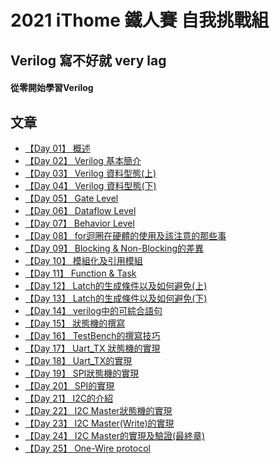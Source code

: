 # 2021 iThome 鐵人賽 自我挑戰組
## Verilog 寫不好就 very lag
#### 從零開始學習Verilog
## 文章 
- [【Day 01】 概述](https://github.com/HUAIJIE0314/verilog-or-very-lag/blob/main/%5BDay01%5D%20%E6%A6%82%E8%BF%B0.md)
- [【Day 02】 Verilog 基本簡介](https://github.com/HUAIJIE0314/verilog-or-very-lag/blob/main/%5BDay02%5D%20Verilog%20%E5%9F%BA%E6%9C%AC%E7%B0%A1%E4%BB%8B.md)
- [【Day 03】 Verilog 資料型態(上)](https://github.com/HUAIJIE0314/verilog-or-very-lag/blob/main/%5BDay03%5D%20Verilog%20%E8%B3%87%E6%96%99%E5%9E%8B%E6%85%8B(%E4%B8%8A).md)
- [【Day 04】 Verilog 資料型態(下)](https://github.com/HUAIJIE0314/verilog-or-very-lag/blob/main/%5BDay04%5D%20Verilog%20%E8%B3%87%E6%96%99%E5%9E%8B%E6%85%8B(%E4%B8%8B).md)
- [【Day 05】 Gate Level](https://github.com/HUAIJIE0314/verilog-or-very-lag/blob/main/%5BDay05%5D%20Gate%20Level.md)
- [【Day 06】 Dataflow Level](https://github.com/HUAIJIE0314/verilog-or-very-lag/blob/main/%5BDay06%5D%20Dataflow%20Level.md)
- [【Day 07】 Behavior Level](https://github.com/HUAIJIE0314/verilog-or-very-lag/blob/main/%5BDay07%5D%20Behavior%20Level.md)
- [【Day 08】 for迴圈在硬體的使用及該注意的那些事](https://github.com/HUAIJIE0314/verilog-or-very-lag/blob/main/%5BDay08%5D%20for%E8%BF%B4%E5%9C%88%E5%9C%A8%E7%A1%AC%E9%AB%94%E7%9A%84%E4%BD%BF%E7%94%A8%E5%8F%8A%E8%A9%B2%E6%B3%A8%E6%84%8F%E7%9A%84%E9%82%A3%E4%BA%9B%E4%BA%8B.md)
- [【Day 09】 Blocking & Non-Blocking的差異](https://github.com/HUAIJIE0314/verilog-or-very-lag/blob/main/%5BDay09%5D%20Blocking%20%26%20Non-Blocking%E7%9A%84%E5%B7%AE%E7%95%B0.md)
- [【Day 10】 模組化及引用模組](https://github.com/HUAIJIE0314/verilog-or-very-lag/blob/main/%5BDay10%5D%20%E6%A8%A1%E7%B5%84%E5%8C%96%E5%8F%8A%E5%BC%95%E7%94%A8%E6%A8%A1%E7%B5%84.md)
- [【Day 11】 Function & Task](https://github.com/HUAIJIE0314/verilog-or-very-lag/blob/main/%5BDay11%5D%20Function%20%26%20Task.md)
- [【Day 12】 Latch的生成條件以及如何避免(上)](https://github.com/HUAIJIE0314/verilog-or-very-lag/blob/main/%5BDay12%5D%20Latch%E7%9A%84%E7%94%9F%E6%88%90%E6%A2%9D%E4%BB%B6%E4%BB%A5%E5%8F%8A%E5%A6%82%E4%BD%95%E9%81%BF%E5%85%8D(%E4%B8%8A).md)
- [【Day 13】 Latch的生成條件以及如何避免(下)](https://github.com/HUAIJIE0314/verilog-or-very-lag/blob/main/%5BDay13%5D%20Latch%E7%9A%84%E7%94%9F%E6%88%90%E6%A2%9D%E4%BB%B6%E4%BB%A5%E5%8F%8A%E5%A6%82%E4%BD%95%E9%81%BF%E5%85%8D(%E4%B8%8B).md)
- [【Day 14】 verilog中的可綜合語句](https://github.com/HUAIJIE0314/verilog-or-very-lag/blob/main/%5BDay14%5D%20verilog%E4%B8%AD%E7%9A%84%E5%8F%AF%E7%B6%9C%E5%90%88%E8%AA%9E%E5%8F%A5.md)
- [【Day 15】 狀態機的撰寫](https://github.com/HUAIJIE0314/verilog-or-very-lag/blob/main/%5BDay15%5D%20%E7%8B%80%E6%85%8B%E6%A9%9F%E7%9A%84%E6%92%B0%E5%AF%AB.md)
- [【Day 16】 TestBench的撰寫技巧](https://github.com/HUAIJIE0314/verilog-or-very-lag/blob/main/%5BDay16%5D%20TestBench%E7%9A%84%E6%92%B0%E5%AF%AB%E6%8A%80%E5%B7%A7.md)
- [【Day 17】 Uart_TX 狀態機的實現](https://github.com/HUAIJIE0314/verilog-or-very-lag/blob/main/%5BDay17%5D%20Uart_TX%20%E7%8B%80%E6%85%8B%E6%A9%9F%E7%9A%84%E5%AF%A6%E7%8F%BE.md)
- [【Day 18】 Uart_TX的實現](https://github.com/HUAIJIE0314/verilog-or-very-lag/blob/main/%5BDay18%5D%20Uart_TX%E7%9A%84%E5%AF%A6%E7%8F%BE.md)
- [【Day 19】 SPI狀態機的實現](https://github.com/HUAIJIE0314/verilog-or-very-lag/blob/main/%5BDay19%5D%20SPI%E7%8B%80%E6%85%8B%E6%A9%9F%E7%9A%84%E5%AF%A6%E7%8F%BE.md)
- [【Day 20】 SPI的實現](https://github.com/HUAIJIE0314/verilog-or-very-lag/blob/main/%5BDay20%5D%20SPI%E7%9A%84%E5%AF%A6%E7%8F%BE.md)
- [【Day 21】 I2C的介紹](https://github.com/HUAIJIE0314/verilog-or-very-lag/blob/main/%5BDay21%5D%20I2C%E7%9A%84%E4%BB%8B%E7%B4%B9.md)
- [【Day 22】 I2C Master狀態機的實現](https://github.com/HUAIJIE0314/verilog-or-very-lag/blob/main/%5BDay22%5D%20I2C%20Master%E7%8B%80%E6%85%8B%E6%A9%9F%E7%9A%84%E5%AF%A6%E7%8F%BE.md)
- [【Day 23】 I2C Master(Write)的實現](https://github.com/HUAIJIE0314/verilog-or-very-lag/blob/main/%5BDay23%5D%20I2C%20Master(Write)%E7%9A%84%E5%AF%A6%E7%8F%BE.md)
- [【Day 24】 I2C Master的實現及驗證(最終章)](https://github.com/HUAIJIE0314/verilog-or-very-lag/blob/main/%5BDay24%5D%20I2C%20Master%E7%9A%84%E5%AF%A6%E7%8F%BE%E5%8F%8A%E9%A9%97%E8%AD%89(%E6%9C%80%E7%B5%82%E7%AB%A0).md)
- [【Day 25】 One-Wire protocol](https://github.com/HUAIJIE0314/verilog-or-very-lag/blob/main/%5BDay25%5D%20One-Wire%20protocol.md)
